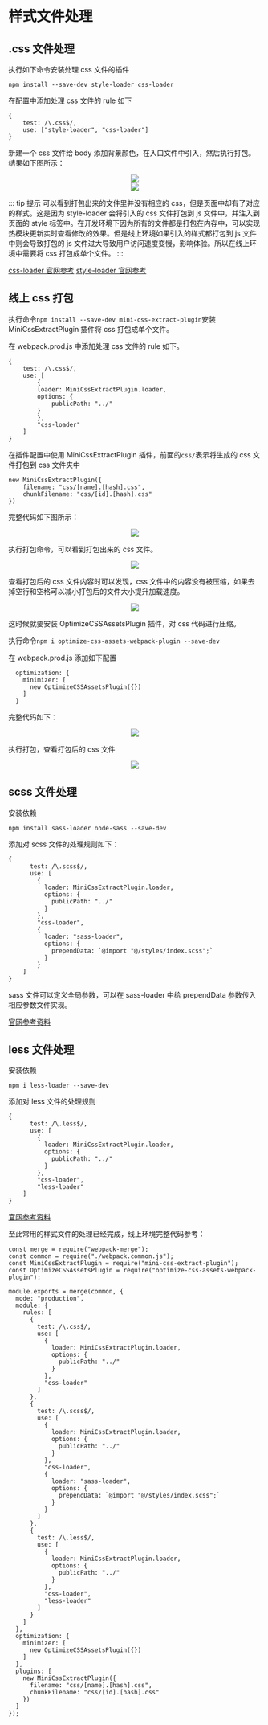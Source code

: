 # 样式文件处理

## .css 文件处理

执行如下命令安装处理 css 文件的插件

```
npm install --save-dev style-loader css-loader
```

在配置中添加处理 css 文件的 rule 如下

```
{
    test: /\.css$/,
    use: ["style-loader", "css-loader"]
}
```

新建一个 css 文件给 body 添加背景颜色，在入口文件中引入，然后执行打包。结果如下图所示：

<div align=center>
	<img src="./images/1.png" width="">
</div>

<div align=center>
	<img src="./images/2.png" width="">
</div>

::: tip 提示
可以看到打包出来的文件里并没有相应的 css，但是页面中却有了对应的样式。这是因为 style-loader 会将引入的 css 文件打包到 js 文件中，并注入到页面的 style 标签中。在开发环境下因为所有的文件都是打包在内存中，可以实现热模块更新实时查看修改的效果。但是线上环境如果引入的样式都打包到 js 文件中则会导致打包的 js 文件过大导致用户访问速度变慢，影响体验。所以在线上环境中需要将 css 打包成单个文件。
:::

[css-loader 官网参考](https://webpack.docschina.org/loaders/css-loader/) [style-loader 官网参考](https://webpack.docschina.org/loaders/style-loader/)

## 线上 css 打包

执行命令`npm install --save-dev mini-css-extract-plugin`安装 MiniCssExtractPlugin 插件将 css 打包成单个文件。

在 webpack.prod.js 中添加处理 css 文件的 rule 如下。

```
{
    test: /\.css$/,
    use: [
        {
        loader: MiniCssExtractPlugin.loader,
        options: {
            publicPath: "../"
        }
        },
        "css-loader"
    ]
}
```

在插件配置中使用 MiniCssExtractPlugin 插件，前面的`css/`表示将生成的 css 文件打包到 css 文件夹中

```
new MiniCssExtractPlugin({
    filename: "css/[name].[hash].css",
    chunkFilename: "css/[id].[hash].css"
})
```

完整代码如下图所示：

<div align=center>
	<img src="./images/3.png" width="">
</div>

执行打包命令，可以看到打包出来的 css 文件。

<div align=center>
	<img src="./images/4.png" width="">
</div>

查看打包后的 css 文件内容时可以发现，css 文件中的内容没有被压缩，如果去掉空行和空格可以减小打包后的文件大小提升加载速度。

<div align=center>
	<img src="./images/5.png" width="">
</div>

这时候就要安装 OptimizeCSSAssetsPlugin 插件，对 css 代码进行压缩。

执行命令`npm i optimize-css-assets-webpack-plugin --save-dev`

在 webpack.prod.js 添加如下配置

```
  optimization: {
    minimizer: [
      new OptimizeCSSAssetsPlugin({})
    ]
  }
```

完整代码如下：

<div align=center>
	<img src="./images/6.png" width="">
</div>

执行打包，查看打包后的 css 文件

<div align=center>
	<img src="./images/7.png" width="">
</div>

## scss 文件处理

安装依赖

```
npm install sass-loader node-sass --save-dev
```

添加对 scss 文件的处理规则如下：

```
{
      test: /\.scss$/,
      use: [
        {
          loader: MiniCssExtractPlugin.loader,
          options: {
            publicPath: "../"
          }
        },
        "css-loader",
        {
          loader: "sass-loader",
          options: {
            prependData: `@import "@/styles/index.scss";`
          }
        }
    ]
}
```

sass 文件可以定义全局参数，可以在 sass-loader 中给 prependData 参数传入相应参数文件实现。

[官网参考资料](https://webpack.docschina.org/loaders/sass-loader/)

## less 文件处理

安装依赖

```
npm i less-loader --save-dev
```

添加对 less 文件的处理规则

```
{
      test: /\.less$/,
      use: [
        {
          loader: MiniCssExtractPlugin.loader,
          options: {
            publicPath: "../"
          }
        },
        "css-loader",
        "less-loader"
    ]
}
```

[官网参考资料](https://webpack.docschina.org/loaders/less-loader/#src/components/Sidebar/Sidebar.jsx)

至此常用的样式文件的处理已经完成，线上环境完整代码参考：

```
const merge = require("webpack-merge");
const common = require("./webpack.common.js");
const MiniCssExtractPlugin = require("mini-css-extract-plugin");
const OptimizeCSSAssetsPlugin = require("optimize-css-assets-webpack-plugin");

module.exports = merge(common, {
  mode: "production",
  module: {
    rules: [
      {
        test: /\.css$/,
        use: [
          {
            loader: MiniCssExtractPlugin.loader,
            options: {
              publicPath: "../"
            }
          },
          "css-loader"
        ]
      },
      {
        test: /\.scss$/,
        use: [
          {
            loader: MiniCssExtractPlugin.loader,
            options: {
              publicPath: "../"
            }
          },
          "css-loader",
          {
            loader: "sass-loader",
            options: {
              prependData: `@import "@/styles/index.scss";`
            }
          }
        ]
      },
      {
        test: /\.less$/,
        use: [
          {
            loader: MiniCssExtractPlugin.loader,
            options: {
              publicPath: "../"
            }
          },
          "css-loader",
          "less-loader"
        ]
      }
    ]
  },
  optimization: {
    minimizer: [
      new OptimizeCSSAssetsPlugin({})
    ]
  },
  plugins: [
    new MiniCssExtractPlugin({
      filename: "css/[name].[hash].css",
      chunkFilename: "css/[id].[hash].css"
    })
  ]
});

```
